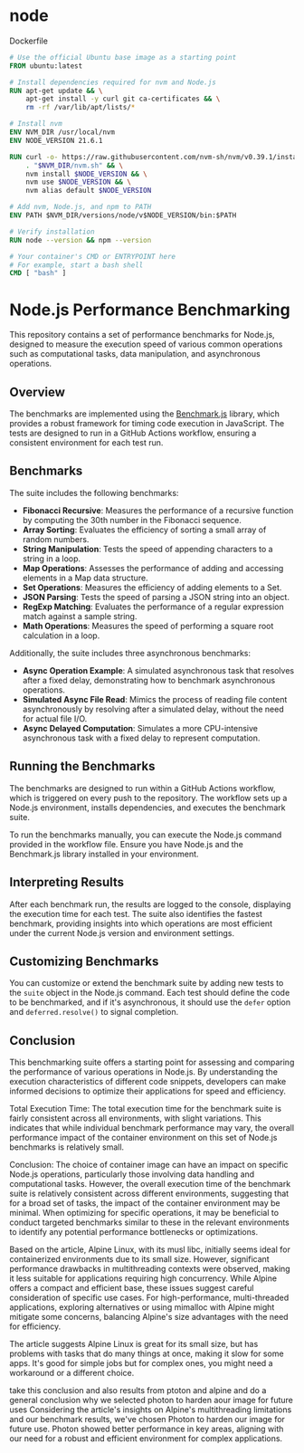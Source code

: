 # node
Dockerfile


```Dockerfile
# Use the official Ubuntu base image as a starting point
FROM ubuntu:latest

# Install dependencies required for nvm and Node.js
RUN apt-get update && \
    apt-get install -y curl git ca-certificates && \
    rm -rf /var/lib/apt/lists/*

# Install nvm
ENV NVM_DIR /usr/local/nvm
ENV NODE_VERSION 21.6.1

RUN curl -o- https://raw.githubusercontent.com/nvm-sh/nvm/v0.39.1/install.sh | bash && \
    . "$NVM_DIR/nvm.sh" && \
    nvm install $NODE_VERSION && \
    nvm use $NODE_VERSION && \
    nvm alias default $NODE_VERSION

# Add nvm, Node.js, and npm to PATH
ENV PATH $NVM_DIR/versions/node/v$NODE_VERSION/bin:$PATH

# Verify installation
RUN node --version && npm --version

# Your container's CMD or ENTRYPOINT here
# For example, start a bash shell
CMD [ "bash" ]
```

# Node.js Performance Benchmarking

This repository contains a set of performance benchmarks for Node.js, designed to measure the execution speed of various common operations such as computational tasks, data manipulation, and asynchronous operations.

## Overview

The benchmarks are implemented using the [Benchmark.js](https://benchmarkjs.com/) library, which provides a robust framework for timing code execution in JavaScript. The tests are designed to run in a GitHub Actions workflow, ensuring a consistent environment for each test run.

## Benchmarks

The suite includes the following benchmarks:

- **Fibonacci Recursive**: Measures the performance of a recursive function by computing the 30th number in the Fibonacci sequence.
- **Array Sorting**: Evaluates the efficiency of sorting a small array of random numbers.
- **String Manipulation**: Tests the speed of appending characters to a string in a loop.
- **Map Operations**: Assesses the performance of adding and accessing elements in a Map data structure.
- **Set Operations**: Measures the efficiency of adding elements to a Set.
- **JSON Parsing**: Tests the speed of parsing a JSON string into an object.
- **RegExp Matching**: Evaluates the performance of a regular expression match against a sample string.
- **Math Operations**: Measures the speed of performing a square root calculation in a loop.

Additionally, the suite includes three asynchronous benchmarks:

- **Async Operation Example**: A simulated asynchronous task that resolves after a fixed delay, demonstrating how to benchmark asynchronous operations.
- **Simulated Async File Read**: Mimics the process of reading file content asynchronously by resolving after a simulated delay, without the need for actual file I/O.
- **Async Delayed Computation**: Simulates a more CPU-intensive asynchronous task with a fixed delay to represent computation.

## Running the Benchmarks

The benchmarks are designed to run within a GitHub Actions workflow, which is triggered on every push to the repository. The workflow sets up a Node.js environment, installs dependencies, and executes the benchmark suite.

To run the benchmarks manually, you can execute the Node.js command provided in the workflow file. Ensure you have Node.js and the Benchmark.js library installed in your environment.

## Interpreting Results

After each benchmark run, the results are logged to the console, displaying the execution time for each test. The suite also identifies the fastest benchmark, providing insights into which operations are most efficient under the current Node.js version and environment settings.

## Customizing Benchmarks

You can customize or extend the benchmark suite by adding new tests to the `suite` object in the Node.js command. Each test should define the code to be benchmarked, and if it's asynchronous, it should use the `defer` option and `deferred.resolve()` to signal completion.

## Conclusion

This benchmarking suite offers a starting point for assessing and comparing the performance of various operations in Node.js. By understanding the execution characteristics of different code snippets, developers can make informed decisions to optimize their applications for speed and efficiency.

Total Execution Time: The total execution time for the benchmark suite is fairly consistent across all environments, with slight variations. This indicates that while individual benchmark performance may vary, the overall performance impact of the container environment on this set of Node.js benchmarks is relatively small.

Conclusion:
The choice of container image can have an impact on specific Node.js operations, particularly those involving data handling and computational tasks. However, the overall execution time of the benchmark suite is relatively consistent across different environments, suggesting that for a broad set of tasks, the impact of the container environment may be minimal. When optimizing for specific operations, it may be beneficial to conduct targeted benchmarks similar to these in the relevant environments to identify any potential performance bottlenecks or optimizations.



Based on the article, Alpine Linux, with its musl libc, initially seems ideal for containerized environments due to its small size. However, significant performance drawbacks in multithreading contexts were observed, making it less suitable for applications requiring high concurrency. While Alpine offers a compact and efficient base, these issues suggest careful consideration of specific use cases. For high-performance, multi-threaded applications, exploring alternatives or using mimalloc with Alpine might mitigate some concerns, balancing Alpine's size advantages with the need for efficiency.


The article suggests Alpine Linux is great for its small size, but has problems with tasks that do many things at once, making it slow for some apps. It's good for simple jobs but for complex ones, you might need a workaround or a different choice.

take this conclusion and also results from ptoton and alpine and do a general conclusion why we selected photon to harden aour image for future uses
Considering the article's insights on Alpine's multithreading limitations and our benchmark results, we've chosen Photon to harden our image for future use. Photon showed better performance in key areas, aligning with our need for a robust and efficient environment for complex applications.




